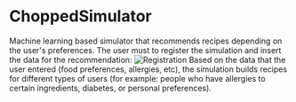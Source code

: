 # ChoppedSimulator
Machine learning based simulator that recommends recipes depending on the user's preferences.
The user must to register the simulation and insert the data for the recommendation:
![Registration](https://imgur.com/757d7KW)
Based on the data that the user entered (food preferences, allergies, etc), the simulation builds recipes for different types of users (for example: people who have allergies to certain ingredients, diabetes, or personal preferences).
